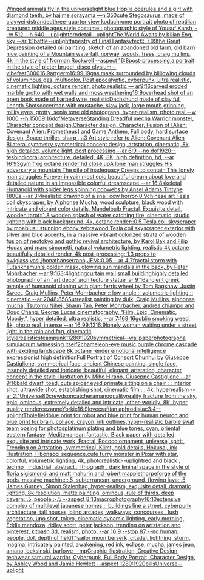 [Winged animals fly in the universe](https://www.ebank.nz/aiartgenerator?category=Winged%20animals%20fly%20in%20the%20universe)[light blue Hoplia coerulea and a girl with diamond teeth,  by hajime sorayama —h 350](https://www.ebank.nz/aiartgenerator?category=light%20blue%20Hoplia%20coerulea%20and%20a%20girl%20with%20diamond%20teeth%2C%20%20by%20hajime%20sorayama%20%E2%80%94h%20350)[cute Stegosaurus ,made of clay](https://www.ebank.nz/aiartgenerator?category=cute%20Stegosaurus%20%2Cmade%20of%20clay)[weird](https://www.ebank.nz/aiartgenerator?category=weird)[stranded](https://www.ebank.nz/aiartgenerator?category=stranded)[three-quarter view kodachrome portrait photo of reptilian creature:: middle ages style costume:: photographic style of Yousuf Karsh, --w 512 --h 640 --uplight](https://www.ebank.nz/aiartgenerator?category=three-quarter%20view%20kodachrome%20portrait%20photo%20of%20reptilian%20creature%3A%3A%20middle%20ages%20style%20costume%3A%3A%20photographic%20style%20of%20Yousuf%20Karsh%2C%20--w%20512%20--h%20640%20--uplight)[torn](https://www.ebank.nz/aiartgenerator?category=torn)[detail](https://www.ebank.nz/aiartgenerator?category=detail)[--uplight](https://www.ebank.nz/aiartgenerator?category=--uplight)[The World Awaits by Kilian Eng, sky --ar 1:1](https://www.ebank.nz/aiartgenerator?category=The%20World%20Awaits%20by%20Kilian%20Eng%2C%20sky%20--ar%201%3A1)[battle](https://www.ebank.nz/aiartgenerator?category=battle)[--uplight](https://www.ebank.nz/aiartgenerator?category=--uplight)[tapestry of Final Fantasy](https://www.ebank.nz/aiartgenerator?category=tapestry%20of%20Final%20Fantasy)[text::-7.99](https://www.ebank.nz/aiartgenerator?category=text%3A%3A-7.99)[the Great Depression detailed oil painting, sketch of an abandoned old farm, old barn nice painting of a Mountain waterfall, norway, woods, trees, craig mullins, 4k in the style of Norman Rockwell --aspect 16:8](https://www.ebank.nz/aiartgenerator?category=the%20Great%20Depression%20detailed%20oil%20painting%2C%20sketch%20of%20an%20abandoned%20old%20farm%2C%20old%20barn%20nice%20painting%20of%20a%20Mountain%20waterfall%2C%20norway%2C%20woods%2C%20trees%2C%20craig%20mullins%2C%204k%20in%20the%20style%20of%20Norman%20Rockwell%20--aspect%2016%3A8)[post-processing,](https://www.ebank.nz/aiartgenerator?category=post-processing%2C)[a portrait in the style of pieter brugel, disco elysium](https://www.ebank.nz/aiartgenerator?category=a%20portrait%20in%20the%20style%20of%20pieter%20brugel%2C%20disco%20elysium)[--vibefast](https://www.ebank.nz/aiartgenerator?category=--vibefast)[3000](https://www.ebank.nz/aiartgenerator?category=3000)[16:9](https://www.ebank.nz/aiartgenerator?category=16%3A9)[artgerm](https://www.ebank.nz/aiartgenerator?category=artgerm)[16:9](https://www.ebank.nz/aiartgenerator?category=16%3A9)[9:19](https://www.ebank.nz/aiartgenerator?category=9%3A19)[gas mask surrounded by billlowing clouds of voluminous gas, multicolor, Post apocalyptic, cyberpunk, ultra realistic, cinematic lighting, octane render, photo realistic — ar9:16](https://www.ebank.nz/aiartgenerator?category=gas%20mask%20surrounded%20by%20billlowing%20clouds%20of%20voluminous%20gas%2C%20multicolor%2C%20Post%20apocalyptic%2C%20cyberpunk%2C%20ultra%20realistic%2C%20cinematic%20lighting%2C%20octane%20render%2C%20photo%20realistic%20%E2%80%94%20ar9%3A16)[carved eroded marble grotto with wet walls and moss weathering](https://www.ebank.nz/aiartgenerator?category=carved%20eroded%20marble%20grotto%20with%20wet%20walls%20and%20moss%20weathering)[16:9](https://www.ebank.nz/aiartgenerator?category=16%3A9)[overhead shot of an open book made of barbed wire, realistic](https://www.ebank.nz/aiartgenerator?category=overhead%20shot%20of%20an%20open%20book%20made%20of%20barbed%20wire%2C%20realistic)[Dachshund,made of clay,full Length Shot](https://www.ebank.nz/aiartgenerator?category=Dachshund%2Cmade%20of%20clay%2Cfull%20Length%20Shot)[soccer](https://www.ebank.nz/aiartgenerator?category=soccer)[man with mustache, slaw jack, large mouth grinning, milky eyes, grotty, sepia tone old photograph, hyper-realism, photo real --w 1000 --h 1500](https://www.ebank.nz/aiartgenerator?category=man%20with%20mustache%2C%20slaw%20jack%2C%20large%20mouth%20grinning%2C%20milky%20eyes%2C%20grotty%2C%20sepia%20tone%20old%20photograph%2C%20hyper-realism%2C%20photo%20real%20--w%201000%20--h%201500)[9:16](https://www.ebank.nz/aiartgenerator?category=9%3A16)[dof](https://www.ebank.nz/aiartgenerator?category=dof)[Metaverse](https://www.ebank.nz/aiartgenerator?category=Metaverse)[Standing Dreadful mecha Warrior monster, Character concept design,Character design,  Character, Fusion of [Alien: Covenant Alien: Prometheus] and Game Anthem,  Full body,  hard surface design, Space thriller, sharp , ::3  Art style refer to Alien: Covenant Alien   Bilateral symmetry       symmetrical   concept design,  artstation, cinematic,  8k, high detailed,  volume light,  post processing    --ar 6:9   --no dof](https://www.ebank.nz/aiartgenerator?category=Standing%20Dreadful%20mecha%20Warrior%20monster%2C%20Character%20concept%20design%2CCharacter%20design%2C%20%20Character%2C%20Fusion%20of%20%5BAlien%3A%20Covenant%20Alien%3A%20Prometheus%5D%20and%20Game%20Anthem%2C%20%20Full%20body%2C%20%20hard%20surface%20design%2C%20Space%20thriller%2C%20sharp%20%2C%20%3A%3A3%20%20Art%20style%20refer%20to%20Alien%3A%20Covenant%20Alien%20%20%20Bilateral%20symmetry%20%20%20%20%20%20%20symmetrical%20%20%20concept%20design%2C%20%20artstation%2C%20cinematic%2C%20%208k%2C%20high%20detailed%2C%20%20volume%20light%2C%20%20post%20processing%20%20%20%20--ar%206%3A9%20%20%20--no%20dof)[1920](https://www.ebank.nz/aiartgenerator?category=1920)[--tes](https://www.ebank.nz/aiartgenerator?category=--tes)[bindi](https://www.ebank.nz/aiartgenerator?category=bindi)[coral architecture, detailed, 4K, 8K, high definition, hd, --ar 16:9](https://www.ebank.nz/aiartgenerator?category=coral%20architecture%2C%20detailed%2C%204K%2C%208K%2C%20high%20definition%2C%20hd%2C%20--ar%2016%3A9)[3](https://www.ebank.nz/aiartgenerator?category=3)[gym frog octane render hd close up](https://www.ebank.nz/aiartgenerator?category=gym%20frog%20octane%20render%20hd%20close%20up)[A lone man struggles His adversary a mountain The pile of inadequacy Creeps to contain This lonely man struggles Forever in vain most epic beautiful dream about love and detailed nature in an impossible colorful dreamscape --ar 16:8](https://www.ebank.nz/aiartgenerator?category=A%20lone%20man%20struggles%20His%20adversary%20a%20mountain%20The%20pile%20of%20inadequacy%20Creeps%20to%20contain%20This%20lonely%20man%20struggles%20Forever%20in%20vain%20most%20epic%20beautiful%20dream%20about%20love%20and%20detailed%20nature%20in%20an%20impossible%20colorful%20dreamscape%20--ar%2016%3A8)[skeletal Humanoid with spider legs spinning cobwebs by Ansel Adams Tintype 1800s --ar 3:4](https://www.ebank.nz/aiartgenerator?category=skeletal%20Humanoid%20with%20spider%20legs%20spinning%20cobwebs%20by%20Ansel%20Adams%20Tintype%201800s%20--ar%203%3A4)[realistic drawing of a snail cow horror](https://www.ebank.nz/aiartgenerator?category=realistic%20drawing%20of%20a%20snail%20cow%20horror)[-0.9](https://www.ebank.nz/aiartgenerator?category=-0.9)[chinese art Tesla coil skyscraper, by Alphonse Mucha, wood sculpture, black wood with intricate and vibrant color details, Mandelbulb Fractal, Exquisite detail, wooden tarot::1.8 wooden splash of water catching fire, cinematic, studio lighting with black background, 4k, octane render::0.5 Tesla coil skyscraper by moebius:: stunning ebony zebrawood Tesla coil skyscraper exterior with silver and blue accents, in a massive vibrant colorized strata of wooden fusion of neotokyo and gothic revival architecture, by Karol Bak and Filip Hodas and marc simonetti, natural volumetric lighting, realistic 4k octane beautifully detailed render, 4k post-processing::1.3 props to owlglass,vasi,jhonathanserrano,JFM::0.05 --ar 4:7](https://www.ebank.nz/aiartgenerator?category=chinese%20art%20Tesla%20coil%20skyscraper%2C%20by%20Alphonse%20Mucha%2C%20wood%20sculpture%2C%20black%20wood%20with%20intricate%20and%20vibrant%20color%20details%2C%20Mandelbulb%20Fractal%2C%20Exquisite%20detail%2C%20wooden%20tarot%3A%3A1.8%20wooden%20splash%20of%20water%20catching%20fire%2C%20cinematic%2C%20studio%20lighting%20with%20black%20background%2C%204k%2C%20octane%20render%3A%3A0.5%20Tesla%20coil%20skyscraper%20by%20moebius%3A%3A%20stunning%20ebony%20zebrawood%20Tesla%20coil%20skyscraper%20exterior%20with%20silver%20and%20blue%20accents%2C%20in%20a%20massive%20vibrant%20colorized%20strata%20of%20wooden%20fusion%20of%20neotokyo%20and%20gothic%20revival%20architecture%2C%20by%20Karol%20Bak%20and%20Filip%20Hodas%20and%20marc%20simonetti%2C%20natural%20volumetric%20lighting%2C%20realistic%204k%20octane%20beautifully%20detailed%20render%2C%204k%20post-processing%3A%3A1.3%20props%20to%20owlglass%2Cvasi%2Cjhonathanserrano%2CJFM%3A%3A0.05%20--ar%204%3A7)[fractal storm with Tutankhamun's golden mask, glowing sun mandala in the back, by Peter Mohrbacher  --ar 9:16](https://www.ebank.nz/aiartgenerator?category=fractal%20storm%20with%20Tutankhamun%27s%20golden%20mask%2C%20glowing%20sun%20mandala%20in%20the%20back%2C%20by%20Peter%20Mohrbacher%20%20--ar%209%3A16)[3:4](https://www.ebank.nz/aiartgenerator?category=3%3A4)[lighting](https://www.ebank.nz/aiartgenerator?category=lighting)[curtain wall small building](https://www.ebank.nz/aiartgenerator?category=curtain%20wall%20small%20building)[highly detailed photograph of an "art deco" architecture statue :ar 9:16](https://www.ebank.nz/aiartgenerator?category=highly%20detailed%20photograph%20of%20an%20%22art%20deco%22%20architecture%20statue%20%3Aar%209%3A16)[ancient greek temple of humanoid cloning with giant ferris wheel by Tom Bagshaw, Justin Sweet, Craig Mullins, Peter Mohrbacher :: low angle :: volumetric lighting :: cinematic --ar 2048:858](https://www.ebank.nz/aiartgenerator?category=ancient%20greek%20temple%20of%20humanoid%20cloning%20with%20giant%20ferris%20wheel%20by%20Tom%20Bagshaw%2C%20Justin%20Sweet%2C%20Craig%20Mullins%2C%20Peter%20Mohrbacher%20%3A%3A%20low%20angle%20%3A%3A%20volumetric%20lighting%20%3A%3A%20cinematic%20--ar%202048%3A858)[Surrealist painting by dulk, Craig Mullins ,alphonse mucha, Tsutomu Nihei, Shaun Tan, Peter Mohrbacher, andrea chiampo and Doug Chang, George Lucas cinematography, “Film, Epic, Cinematic, Moody,”, hyper detailed, ultra realistic, --ar 7:16](https://www.ebank.nz/aiartgenerator?category=Surrealist%20painting%20by%20dulk%2C%20Craig%20Mullins%20%2Calphonse%20mucha%2C%20Tsutomu%20Nihei%2C%20Shaun%20Tan%2C%20Peter%20Mohrbacher%2C%20andrea%20chiampo%20and%20Doug%20Chang%2C%20George%20Lucas%20cinematography%2C%20%E2%80%9CFilm%2C%20Epic%2C%20Cinematic%2C%20Moody%2C%E2%80%9D%2C%20hyper%20detailed%2C%20ultra%20realistic%2C%20--ar%207%3A16)[9:16](https://www.ebank.nz/aiartgenerator?category=9%3A16)[goblin smoking weed, 8k, photo real, intense --ar 16:9](https://www.ebank.nz/aiartgenerator?category=goblin%20smoking%20weed%2C%208k%2C%20photo%20real%2C%20intense%20--ar%2016%3A9)[9:12](https://www.ebank.nz/aiartgenerator?category=9%3A12)[16:9](https://www.ebank.nz/aiartgenerator?category=16%3A9)[lonely woman waiting under a street light in the rain and fog, cinematic style](https://www.ebank.nz/aiartgenerator?category=lonely%20woman%20waiting%20under%20a%20street%20light%20in%20the%20rain%20and%20fog%2C%20cinematic%20style)[realistic](https://www.ebank.nz/aiartgenerator?category=realistic)[steampunk](https://www.ebank.nz/aiartgenerator?category=steampunk)[1](https://www.ebank.nz/aiartgenerator?category=1)[1280:1920](https://www.ebank.nz/aiartgenerator?category=1280%3A1920)[symmetrical](https://www.ebank.nz/aiartgenerator?category=symmetrical)[--wallpaper](https://www.ebank.nz/aiartgenerator?category=--wallpaper)[photograph](https://www.ebank.nz/aiartgenerator?category=photograph)[a simulacrum witnessing itself](https://www.ebank.nz/aiartgenerator?category=a%20simulacrum%20witnessing%20itself)[2](https://www.ebank.nz/aiartgenerator?category=2)[chameleon-eye music purple chrome cascade with exciting landscape 8k octane render emotional intelligence expressionist high definition](https://www.ebank.nz/aiartgenerator?category=chameleon-eye%20music%20purple%20chrome%20cascade%20with%20exciting%20landscape%208k%20octane%20render%20emotional%20intelligence%20expressionist%20high%20definition)[Full Portrait of Consort Chunhui by Giuseppe Castiglione, symmetrical face, ancient Chinese painting, single face, insanely detailed and intricate, beautiful, elegant, artstation, character concept in the style illustration by Miho Hirano, Giuseppe Castiglione --ar 9:16](https://www.ebank.nz/aiartgenerator?category=Full%20Portrait%20of%20Consort%20Chunhui%20by%20Giuseppe%20Castiglione%2C%20symmetrical%20face%2C%20ancient%20Chinese%20painting%2C%20single%20face%2C%20insanely%20detailed%20and%20intricate%2C%20beautiful%2C%20elegant%2C%20artstation%2C%20character%20concept%20in%20the%20style%20illustration%20by%20Miho%20Hirano%2C%20Giuseppe%20Castiglione%20--ar%209%3A16)[bald dwarf, toad, cute spider eyed primate sitting on a chair  : : interior shot, ultrawide shot, establishing shot, cinematic film : : 4k, hyperrealism --ar 2:1](https://www.ebank.nz/aiartgenerator?category=bald%20dwarf%2C%20toad%2C%20cute%20spider%20eyed%20primate%20sitting%20on%20a%20chair%20%20%3A%20%3A%20interior%20shot%2C%20ultrawide%20shot%2C%20establishing%20shot%2C%20cinematic%20film%20%3A%20%3A%204k%2C%20hyperrealism%20--ar%202%3A1)[Universe](https://www.ebank.nz/aiartgenerator?category=Universe)[80](https://www.ebank.nz/aiartgenerator?category=80)[crewdson](https://www.ebank.nz/aiartgenerator?category=crewdson)[catcher](https://www.ebank.nz/aiartgenerator?category=catcher)[amano](https://www.ebank.nz/aiartgenerator?category=amano)[quality](https://www.ebank.nz/aiartgenerator?category=quality)[reality fracture from the sky, epic, ominous, extremely detailed and intricate, other-worldly, 8K, hyper quality render](https://www.ebank.nz/aiartgenerator?category=reality%20fracture%20from%20the%20sky%2C%20epic%2C%20ominous%2C%20extremely%20detailed%20and%20intricate%2C%20other-worldly%2C%208K%2C%20hyper%20quality%20render)[cezanne](https://www.ebank.nz/aiartgenerator?category=cezanne)[Yorkie](https://www.ebank.nz/aiartgenerator?category=Yorkie)[16:9](https://www.ebank.nz/aiartgenerator?category=16%3A9)[lovecraftian aphrodisiac](https://www.ebank.nz/aiartgenerator?category=lovecraftian%20aphrodisiac)[3:4](https://www.ebank.nz/aiartgenerator?category=3%3A4)[--uplight](https://www.ebank.nz/aiartgenerator?category=--uplight)[Thole](https://www.ebank.nz/aiartgenerator?category=Thole)[field](https://www.ebank.nz/aiartgenerator?category=field)[blue print for robot and blue print for human neuron and blue print for brain, collage, crayon, ink outlines,](https://www.ebank.nz/aiartgenerator?category=blue%20print%20for%20robot%20and%20blue%20print%20for%20human%20neuron%20and%20blue%20print%20for%20brain%2C%20collage%2C%20crayon%2C%20ink%20outlines%2C)[hyper-realistic barbie swat team posing for photos](https://www.ebank.nz/aiartgenerator?category=hyper-realistic%20barbie%20swat%20team%20posing%20for%20photos)[platinum plating and blue tones, cyan, oriental eastern fantasy, Mediterranean fantastic,  Black paper with detailed exquisite and intricate work, Fractal, Rococo ornament, universe, spirit, Trending on Artstation, symmetrical, Klimt, gold details, Hokusai, ink illustration, Fibonacci sequence,](https://www.ebank.nz/aiartgenerator?category=platinum%20plating%20and%20blue%20tones%2C%20cyan%2C%20oriental%20eastern%20fantasy%2C%20Mediterranean%20fantastic%2C%20%20Black%20paper%20with%20detailed%20exquisite%20and%20intricate%20work%2C%20Fractal%2C%20Rococo%20ornament%2C%20universe%2C%20spirit%2C%20Trending%20on%20Artstation%2C%20symmetrical%2C%20Klimt%2C%20gold%20details%2C%20Hokusai%2C%20ink%20illustration%2C%20Fibonacci%20sequence%2C)[cute furry monster in Pixar with star, colorful, volumetric lighting, 4k, photorealistic](https://www.ebank.nz/aiartgenerator?category=cute%20furry%20monster%20in%20Pixar%20with%20star%2C%20colorful%2C%20volumetric%20lighting%2C%204k%2C%20photorealistic)[--uplight](https://www.ebank.nz/aiartgenerator?category=--uplight)[red and black , techno , industrial, abstract , lithograph , dark liminal space in the style of floria sigismondi and matt mahurin and robert mapplethorpe](https://www.ebank.nz/aiartgenerator?category=red%20and%20black%20%2C%20techno%20%2C%20industrial%2C%20abstract%20%2C%20lithograph%20%2C%20dark%20liminal%20space%20in%20the%20style%20of%20floria%20sigismondi%20and%20matt%20mahurin%20and%20robert%20mapplethorpe)[forge of the gods, massive machine::.5, subterranean, underground, flowing lava::.5, James Gurney, Simon Stalenhag, hyper-realism, exquisite detail, dramatic lighting, 8k resolution, matte painting, ominous, rule of thirds, deep cavern::.5, people::-.5 --aspect 8:13](https://www.ebank.nz/aiartgenerator?category=forge%20of%20the%20gods%2C%20massive%20machine%3A%3A.5%2C%20subterranean%2C%20underground%2C%20flowing%20lava%3A%3A.5%2C%20James%20Gurney%2C%20Simon%20Stalenhag%2C%20hyper-realism%2C%20exquisite%20detail%2C%20dramatic%20lighting%2C%208k%20resolution%2C%20matte%20painting%2C%20ominous%2C%20rule%20of%20thirds%2C%20deep%20cavern%3A%3A.5%2C%20people%3A%3A-.5%20--aspect%208%3A13)[macrophotography](https://www.ebank.nz/aiartgenerator?category=macrophotography)[16:10](https://www.ebank.nz/aiartgenerator?category=16%3A10)[extensive complex of  multilevel japanese homes :: buildings line a street, cyberpunk architecture, tall houses, blind arcades, walkways, concourses , lush vegetation, upo shot, tokyo, cinematic dynamic lighting, early morning, Eddie mendoza, ridley scott, peter jackson, trending on artstation and pinterest, kitbash 3d, realism, photo, --ar 16:9 --stop 87 --no human, people, dof, depth of field](https://www.ebank.nz/aiartgenerator?category=extensive%20complex%20of%20%20multilevel%20japanese%20homes%20%3A%3A%20buildings%20line%20a%20street%2C%20cyberpunk%20architecture%2C%20tall%20houses%2C%20blind%20arcades%2C%20walkways%2C%20concourses%20%2C%20lush%20vegetation%2C%20upo%20shot%2C%20tokyo%2C%20cinematic%20dynamic%20lighting%2C%20early%20morning%2C%20Eddie%20mendoza%2C%20ridley%20scott%2C%20peter%20jackson%2C%20trending%20on%20artstation%20and%20pinterest%2C%20kitbash%203d%2C%20realism%2C%20photo%2C%20--ar%2016%3A9%20--stop%2087%20--no%20human%2C%20people%2C%20dof%2C%20depth%20of%20field)[1:1](https://www.ebank.nz/aiartgenerator?category=1%3A1)[sailor moon berserk, citadel, lightning, storm, magma, intricately painted, awakening, red ink, eclipse, mucha, james jean, amano, beksinski, barlowe --mp](https://www.ebank.nz/aiartgenerator?category=sailor%20moon%20berserk%2C%20citadel%2C%20lightning%2C%20storm%2C%20magma%2C%20intricately%20painted%2C%20awakening%2C%20red%20ink%2C%20eclipse%2C%20mucha%2C%20james%20jean%2C%20amano%2C%20beksinski%2C%20barlowe%20--mp)[Graphic Illustration, Creative Design, techwear samurai warrior, Cyberpunk, Full Body Portrait, Character Design, by Ashley Wood and Jamie Hewlett --aspect 1280:1920](https://www.ebank.nz/aiartgenerator?category=Graphic%20Illustration%2C%20Creative%20Design%2C%20techwear%20samurai%20warrior%2C%20Cyberpunk%2C%20Full%20Body%20Portrait%2C%20Character%20Design%2C%20by%20Ashley%20Wood%20and%20Jamie%20Hewlett%20--aspect%201280%3A1920)[bills](https://www.ebank.nz/aiartgenerator?category=bills)[Universe](https://www.ebank.nz/aiartgenerator?category=Universe)[--uplight](https://www.ebank.nz/aiartgenerator?category=--uplight)